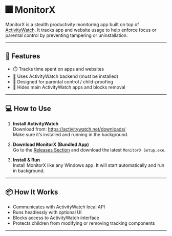 # 🎆 MonitorX

MonitorX is a stealth productivity monitoring app built on top of [ActivityWatch](https://activitywatch.net/). It tracks app and website usage to help enforce focus or parental control by preventing tampering or uninstallation.

---

## 🧠 Features

- ⏱️ Tracks time spent on apps and websites
- 👀 Uses ActivityWatch backend (must be installed)
- 🧒 Designed for parental control / child-proofing
- 🔐 Hides main ActivityWatch apps and blocks removal

---

## 💻 How to Use

1. **Install ActivityWatch**  
   Download from: https://activitywatch.net/downloads/  
   Make sure it’s installed and running in the background.

2. **Download MonitorX (Bundled App)**  
   Go to the [Releases Section](https://github.com/AhmedTrooper/MonitorX/releases) and download the latest `MonitorX Setup.exe`.

3. **Install & Run**  
   Install MonitorX like any Windows app. It will start automatically and run in background.

---

## 📦 How It Works

- Communicates with ActivityWatch local API
- Runs headlessly with optional UI
- Blocks access to ActivityWatch interface
- Protects children from modifying or removing tracking components

---

